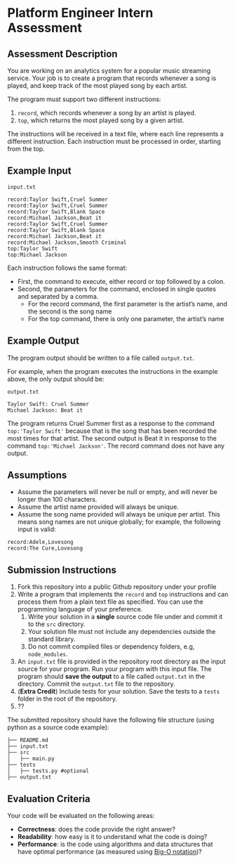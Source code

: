 # Platform Engineer Intern Assessment

## Assessment Description

You are working on an analytics system for a popular music streaming service. Your job is to create a program that records whenever a song is played, and keep track of the most played song by each artist. 

The program must support two different instructions: 

1. `record`, which records whenever a song by an artist is played.
2. `top`, which returns the most played song by a given artist.

The instructions will be received in a text file, where each line represents a different instruction. Each instruction must be processed in order, starting from the top. 

## Example Input

`input.txt`
```
record:Taylor Swift,Cruel Summer
record:Taylor Swift,Cruel Summer
record:Taylor Swift,Blank Space
record:Michael Jackson,Beat it
record:Taylor Swift,Cruel Summer
record:Taylor Swift,Blank Space
record:Michael Jackson,Beat it
record:Michael Jackson,Smooth Criminal
top:Taylor Swift
top:Michael Jackson
```

Each instruction follows the same format:

- First, the command to execute, either record or top followed by a colon.
- Second, the parameters for the command, enclosed in single quotes and separated by a comma.
  - For the record command, the first parameter is the artist’s name, and the second is the song name
  - For the top command, there is only one parameter, the artist’s name

## Example Output

The program output should be written to a file called `output.txt`.

For example, when the program executes the instructions in the example above, the only output should be:

`output.txt`
```
Taylor Swift: Cruel Summer
Michael Jackson: Beat it
```

The program returns Cruel Summer first as a response to the command `top:'Taylor Swift'` because that is the song that has been recorded the most times for that artist. The second output is Beat it in response to the command `top:'Michael Jackson'`. The record command does not have any output. 

## Assumptions

- Assume the parameters will never be null or empty, and will never be longer than 100 characters.
- Assume the artist name provided will always be unique.
- Assume the song name provided will always be unique per artist. This means song names are not unique globally; for example, the following input is valid:
  
```
record:Adele,Lovesong
record:The Cure,Lovesong
```

## Submission Instructions

1. Fork this repository into a public Github repository under your profile
2. Write a program that implements the `record` and `top` instructions and can process them from a plain text file as specified. You can use the programming language of your preference. 
   1. Write your solution in a **single** source code file under and commit it to the `src` directory. 
   2. Your solution file must not include any dependencies outside the standard library.
   3. Do not commit compiled files or dependency folders, e.g, `node_modules`.
3. An `input.txt` file is provided in the repository root directory as the input source for your program. Run your program with this input file. The program should **save the output** to a file called `output.txt` in the directory. Commit the `output.txt` file to the repository.
4. (**Extra Credit**) Include tests for your solution. Save the tests to a `tests` folder in the root of the repository.
5. <Email instructions>??

The submitted repository should have the following file structure (using python as a source code example):

```
├── README.md
├── input.txt
├── src
│   ├── main.py
├── tests
│   ├── tests.py #optional
├── output.txt
```

## Evaluation Criteria
Your code will be evaluated on the following areas:

- **Correctness**: does the code provide the right answer?
- **Readability**: how easy is it to understand what the code is doing?
- **Performance**: is the code using algorithms and data structures that have optimal performance (as measured using [Big-O notation](https://en.wikipedia.org/wiki/Big_O_notation))? 


